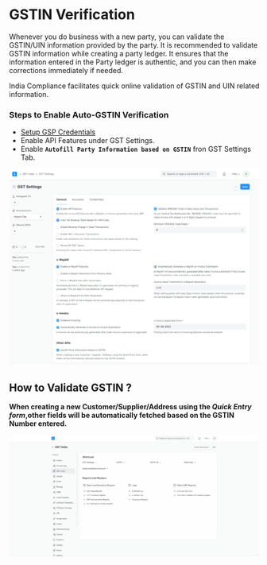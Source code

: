 # GSTIN Verification
Whenever you do business with a new party, you can validate the GSTIN/UIN information provided by the party. It is recommended to validate GSTIN information while creating a party ledger. It ensures that the information entered in the Party ledger is authentic, and you can then make corrections immediately if needed.

India Compliance facilitates quick online validation of GSTIN and UIN related information.

### Steps to Enable Auto-GSTIN Verification
- [Setup GSP Credentials](../ewaybill-and-einvoice/gst_settings#gsp-credentials) 
- Enable API Features under GST Settings.
- Enable **`Autofill Party Information based on GSTIN`** fron GST Settings Tab.

![Enable Other Features](./assets/gst_settings.png)

## How to Validate GSTIN ?
**When creating a new Customer/Supplier/Address using the *Quick Entry form*,other fields will be automatically fetched based on the GSTIN Number entered.**

![Create Party Quick Entry](./assets/create_party_quick_entry.gif)
